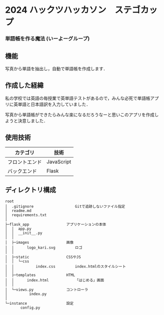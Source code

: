 # 2024 ハックツハッカソン　ステゴカップ
### 単語帳を作る魔法 (いーよーグループ)


## 機能

写真から単語を抽出し，自動で単語帳を作成します．

## 作成した経緯

私の学校では英語の毎授業で英単語テストがあるので，みんな必死で単語帳アプリに英単語と日本語訳を入力していました．

写真から単語帳ができたらみんな楽になるだろうなーと思いこのアプリを作成しようと決意しました．

## 使用技術
|カテゴリ|技術|
|---|---|
|フロントエンド|JavaScript|
|バックエンド|Flask|

## ディレクトリ構成

```
root
│  .gitignore					Gitで追跡しないファイル指定
│  readme.md
│  requirements.txt
│  
├─flask_app					アプリケーションの本体
│  │  app.py
│  │  __init__.py
│  │  
│  ├─images					画像
│  │      logo_kari.svg			ロゴ
│  │
│  ├─static					CSSやJS
│  │  └─css
│  │          index.css			index.htmlのスタイルシート
│  │
│  ├─templates				HTML
│  │      index.html			「はじめる」画面
│  │
│  └─views.py				コントローラ
│          index.py
│
└─instance					設定
       config.py

```
<!--つづきはまた書きます-->
